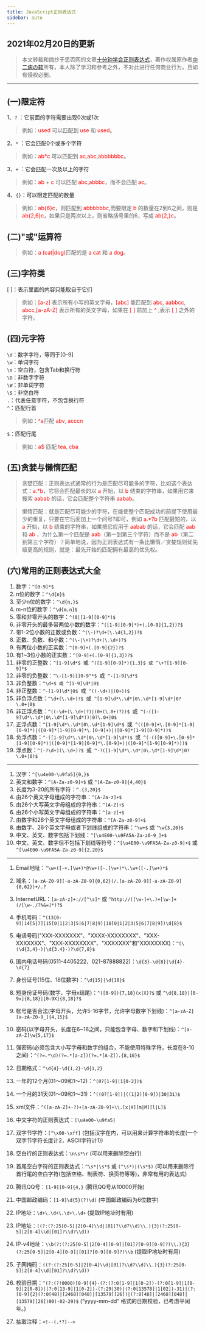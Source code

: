 ```yaml
---
title: JavaScript正则表达式
sidebar: auto
---
```

<style>
    .go-to-top {
        display: block !important;
    }
</style>

## 2021年02月20日的更新
>本文转载和摘抄于思否网的文章[十分钟学会正则表达式](https://segmentfault.com/a/1190000038502198)，著作权属原作者[中二病の软](https://segmentfault.com/u/mirenruan)所有，本人除了学习和参考之外，不对此进行任何商业行为，且如有侵权必删。
***

## (一)限定符
1、`?` ：它前面的字符需要出现0次或1次  
> 例如：<span style="color:red">used</span> 可以匹配到 <span style="color:red">use</span> 和 <span style="color:red">used</span>。

2、`*` ：它会匹配0个或多个字符

> 例如：<span style="color:red">ab*c</span> 可以匹配到 <span style="color:red">ac</span>,<span style="color:red">abc</span>,<span style="color:red">abbbbbbc</span>。

3、`+` ：它会匹配一次及以上的字符

> 例如：<span style="color:red">ab</span> + <span style="color:red">c</span> 可以匹配 <span style="color:red">abc</span>,<span style="color:red">abbbc</span>，而不会匹配 <span style="color:red">ac</span>。

4、`{}`：可以限定匹配的数量

> 例如：<span style="color:red">ab{6}c</span>，则匹配到 <span style="color:red">abbbbbbc</span>,而要限定 <span style="color:red">b</span> 的数量在2到6之间，则是 <span style="color:red">ab{2,6}c</span>，如果只是两次以上，则省略括号里的6，写成 <span style="color:red">ab{2,}c</span>。

## (二)"或"运算符

> 例如：<span style="color:red">a (cat|dog)</span>匹配的是 <span style="color:red">a cat</span> 和 <span style="color:red">a dog</span>。

## (三)字符类
[ ]：表示里面的内容只能取自于它们

> 例如：<span style="color:red">[a-z]</span> 表示所有小写的英文字母，<span style="color:red">[abc]</span> 能匹配到 <span style="color:red">abc</span>, <span style="color:red">aabbcc</span>, <span style="color:red">abcc</span>,<span style="color:red">[a-zA-Z]</span> 表示所有的英文字母，如果在 <span style="color:red">[ ]</span> 前加上 <span style="color:red">^</span> ,表示 <span style="color:red">[ ]</span> 之外的字符。

## (四)元字符
`\d`：数字字符，等同于[0-9]  
`\w`：单词字符  
`\s`：空白符，包含Tab和换行符  
`\D`：非数字字符  
`\W`：非单词字符  
`\S`：非空白符  
`.`：代表任意字符，不包含换行符  
`^`：匹配行首  

> 例如：<span style="color:red">^a</span>匹配 <span style="color:red">abv</span>, <span style="color:red">acccn</span>


`$`：匹配行尾

> 例如：<span style="color:red">a$</span> 匹配 <span style="color:red">tea</span>, <span style="color:red">cba</span>

## (五)贪婪与懒惰匹配

> 贪婪匹配：正则表达式通常的行为是匹配尽可能多的字符，比如这个表达式：<span style="color:red">a.*b</span>，它将会匹配最长的以 <span style="color:red">a</span> 开始，以 <span style="color:red">b</span> 结束的字符串，如果用它来搜索 <span style="color:red">aabab</span> 的话，它会匹配整个字符串 <span style="color:red">aabab</span>。

> 懒惰匹配：就是匹配尽可能少的字符，在能使整个匹配成功的前提下使用最少的重复，只要在它后面加上一个问号?即可，例如 <span style="color:red">a.*?b</span> 匹配最短的，以 <span style="color:red">a</span> 开始，以 <span style="color:red">b</span> 结束的字符串，如果把它应用于 <span style="color:red">aabab</span> 的话，它会匹配 <span style="color:red">aab</span> 和 <span style="color:red">ab</span> ，为什么第一个匹配是 <span style="color:red">aab</span>（第一到第三个字符）而不是 <span style="color:red">ab</span>（第二到第三个字符）？简单地说，因为正则表达式有一条比懒惰／贪婪规则优先级更高的规则，就是：最先开始的匹配拥有最高的优先权。

## (六)常用的正则表达式大全
1. 数字：`^[0-9]*$ `
2. n位的数字：`^\d{n}$  `
3. 至少n位的数字：`^\d{n,}$ ` 
4. m-n位的数字：`^\d{m,n}$ ` 
5. 零和非零开头的数字：`^(0|[1-9][0-9]*)$ ` 
6. 非零开头的最多带两位小数的数字：`^([1-9][0-9]*)+(.[0-9]{1,2})?$`  
7. 带1-2位小数的正数或负数：`^(\-)?\d+(\.\d{1,2})?$`  
8. 正数、负数、和小数：`^(\-|\+)?\d+(\.\d+)?$`  
9. 有两位小数的正实数：`^[0-9]+(.[0-9]{2})?$`  
10. 有1~3位小数的正实数：`^[0-9]+(.[0-9]{1,3})?$`  
11. 非零的正整数：`^[1-9]\d*$ `或` ^([1-9][0-9]*){1,3}$ 或 ^\+?[1-9][0-9]*$`  
12. 非零的负整数：`^\-[1-9][]0-9"*$ `或` ^-[1-9]\d*$`  
13. 非负整数：`^\d+$ 或 ^[1-9]\d*|0$`  
14. 非正整数：`^-[1-9]\d*|0$ `或` ^((-\d+)|(0+))$`  
15. 非负浮点数：`^\d+(\.\d+)?$ `或` ^[1-9]\d*\.\d*|0\.\d*[1-9]\d*|0?\.0+|0$`  
16. 非正浮点数：`^((-\d+(\.\d+)?)|(0+(\.0+)?))$ `或` ^(-([1-9]\d*\.\d*|0\.\d*[1-9]\d*))|0?\.0+|0$`  
17. 正浮点数：`^[1-9]\d*\.\d*|0\.\d*[1-9]\d*$ `或` ^(([0-9]+\.[0-9]*[1-9][0-9]*)|([0-9]*[1-9][0-9]*\.[0-9]+)|([0-9]*[1-9][0-9]*))$`  
18. 负浮点数：`^-([1-9]\d*\.\d*|0\.\d*[1-9]\d*)$ `或` ^(-(([0-9]+\.[0-9]*[1-9][0-9]*)|([0-9]*[1-9][0-9]*\.[0-9]+)|([0-9]*[1-9][0-9]*)))$`  
19. 浮点数：`^(-?\d+)(\.\d+)?$ `或` ^-?([1-9]\d*\.\d*|0\.\d*[1-9]\d*|0?\.0+|0)$`  

---

1. 汉字：`^[\u4e00-\u9fa5]{0,}$`  
2. 英文和数字：`^[A-Za-z0-9]+$` 或 `^[A-Za-z0-9]{4,40}$`  
3. 长度为3-20的所有字符：`^.{3,20}$`  
4. 由26个英文字母组成的字符串：`^[A-Za-z]+$`  
5. 由26个大写英文字母组成的字符串：`^[A-Z]+$`  
6. 由26个小写英文字母组成的字符串：`^[a-z]+$`  
7. 由数字和26个英文字母组成的字符串：`^[A-Za-z0-9]+$`  
8. 由数字、26个英文字母或者下划线组成的字符串：`^\w+$` 或 `^\w{3,20}$`  
9. 中文、英文、数字包括下划线：`^[\u4E00-\u9FA5A-Za-z0-9_]+$`  
10. 中文、英文、数字但不包括下划线等符号：`^[\u4E00-\u9FA5A-Za-z0-9]+$` 或 `^[\u4E00-\u9FA5A-Za-z0-9]{2,20}$`  

---

1. Email地址：`^\w+([-+.]\w+)*@\w+([-.]\w+)*\.\w+([-.]\w+)*$`  
2. 域名：`[a-zA-Z0-9][-a-zA-Z0-9]{0,62}(/.[a-zA-Z0-9][-a-zA-Z0-9]{0,62})+/.?`  
3. InternetURL：`[a-zA-z]+://[^\s]*` 或 `^http://([\w-]+\.)+[\w-]+(/[\w-./?%&=]*)?$`  
4. 手机号码：`^(13[0-9]|14[5|7]|15[0|1|2|3|5|6|7|8|9]|18[0|1|2|3|5|6|7|8|9])\d{8}$`  
5. 电话号码("XXX-XXXXXXX"、"XXXX-XXXXXXXX"、"XXX-XXXXXXX"、"XXX-XXXXXXXX"、"XXXXXXX"和"XXXXXXXX)：`^(\(\d{3,4}-)|\d{3.4}-)?\d{7,8}$`  
   
6. 国内电话号码(0511-4405222、021-87888822)：`\d{3}-\d{8}|\d{4}-\d{7}`  
   
7. 身份证号(15位、18位数字)：`^\d{15}|\d{18}$`  

8. 短身份证号码(数字、字母x结尾)：`^([0-9]){7,18}(x|X)?$` 或 `^\d{8,18}|[0-9x]{8,18}|[0-9X]{8,18}?$`  

9. 帐号是否合法(字母开头，允许5-16字节，允许字母数字下划线)：`^[a-zA-Z][a-zA-Z0-9_]{4,15}$` 
 
10. 密码(以字母开头，长度在6~18之间，只能包含字母、数字和下划线)：`^[a-zA-Z]\w{5,17}$`  

11. 强密码(必须包含大小写字母和数字的组合，不能使用特殊字符，长度在8-10之间)：`^(?=.*\d)(?=.*[a-z])(?=.*[A-Z]).{8,10}$`   

12. 日期格式：`^\d{4}-\d{1,2}-\d{1,2}`  

13. 一年的12个月(01～09和1～12)：`^(0?[1-9]|1[0-2])$`   

14. 一个月的31天(01～09和1～31)：`^((0?[1-9])|((1|2)[0-9])|30|31)$`
      
15. xml文件：`^([a-zA-Z]+-?)+[a-zA-Z0-9]+\\.[x|X][m|M][l|L]$`
       
16. 中文字符的正则表达式：`[\u4e00-\u9fa5]`  

17. 双字节字符：`[^\x00-\xff]` (包括汉字在内，可以用来计算字符串的长度(一个双字节字符长度计2，ASCII字符计1))  

18. 空白行的正则表达式：`\n\s*\r` (可以用来删除空白行)  

19. 首尾空白字符的正则表达式：`^\s*|\s*$` 或 `(^\s*)|(\s*$)` (可以用来删除行首行尾的空白字符(包括空格、制表符、换页符等等)，非常有用的表达式)  

20. 腾讯QQ号：`[1-9][0-9]{4,}` (腾讯QQ号从10000开始)  

21. 中国邮政编码：`[1-9]\d{5}(?!\d)` (中国邮政编码为6位数字)  

22. IP地址：`\d+\.\d+\.\d+\.\d+` (提取IP地址时有用)  

23. IP地址：`((?:(?:25[0-5]|2[0-4]\\d|[01]?\\d?\\d)\\.){3}(?:25[0-5]|2[0-4]\\d|[01]?\\d?\\d))`  

24. IP-v4地址：`\\b(?:(?:25[0-5]|2[0-4][0-9]|[01]?[0-9][0-9]?)\\.){3}(?:25[0-5]|2[0-4][0-9]|[01]?[0-9][0-9]?)\\b` (提取IP地址时有用)  

25. 子网掩码：`((?:(?:25[0-5]|2[0-4]\\d|[01]?\\d?\\d)\\.){3}(?:25[0-5]|2[0-4]\\d|[01]?\\d?\\d))`

26. 校验日期：`^(?:(?!0000)[0-9]{4}-(?:(?:0[1-9]|1[0-2])-(?:0[1-9]|1[0-9]|2[0-8])|(?:0[13-9]|1[0-2])-(?:29|30)|(?:0[13578]|1[02])-31)|(?:[0-9]{2}(?:0[48]|[2468][048]|[13579][26])|(?:0[48]|[2468][048]|[13579][26])00)-02-29)$` (“yyyy-mm-dd“ 格式的日期校验，已考虑平闰年。)  

27. 抽取注释：`<!--(.*?)-->`  